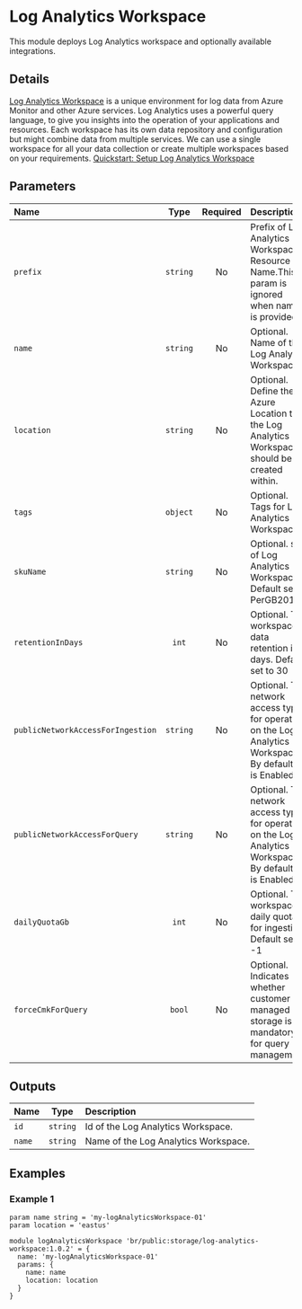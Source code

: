 # Log Analytics Workspace

This module deploys Log Analytics workspace and optionally available integrations.

## Details

[Log Analytics Workspace](https://learn.microsoft.com/en-us/azure/azure-monitor/logs/quick-create-workspace) is a unique environment for log data from Azure Monitor and other Azure services. Log Analytics uses a powerful query language, to give you insights into the operation of your applications and resources. Each workspace has its own data repository and configuration but might combine data from multiple services. We can use a single workspace for all your data collection or create multiple workspaces based on your requirements. [Quickstart: Setup Log Analytics Workspace](https://learn.microsoft.com/en-us/azure/spring-apps/quickstart-setup-log-analytics)

## Parameters

| Name                              | Type     | Required | Description                                                                                              |
| :-------------------------------- | :------: | :------: | :------------------------------------------------------------------------------------------------------- |
| `prefix`                          | `string` | No       | Prefix of Log Analytics Workspace Resource Name.This param is ignored when name is provided.             |
| `name`                            | `string` | No       | Optional. Name of the Log Analytics Workspace.                                                           |
| `location`                        | `string` | No       | Optional. Define the Azure Location that the Log Analytics Workspace should be created within.           |
| `tags`                            | `object` | No       | Optional. Tags for Log Analytics Workspace.                                                              |
| `skuName`                         | `string` | No       | Optional. sku of Log Analytics Workspace. Default set to PerGB2018                                       |
| `retentionInDays`                 | `int`    | No       | Optional. The workspace data retention in days. Default set to 30                                        |
| `publicNetworkAccessForIngestion` | `string` | No       | Optional. The network access type for operating on the Log Analytics Workspace. By default it is Enabled |
| `publicNetworkAccessForQuery`     | `string` | No       | Optional. The network access type for operating on the Log Analytics Workspace. By default it is Enabled |
| `dailyQuotaGb`                    | `int`    | No       | Optional. The workspace daily quota for ingestion. Default set to -1                                     |
| `forceCmkForQuery`                | `bool`   | No       | Optional. Indicates whether customer managed storage is mandatory for query management.                  |

## Outputs

| Name   | Type     | Description                          |
| :----- | :------: | :----------------------------------- |
| `id`   | `string` | Id of the Log Analytics Workspace.   |
| `name` | `string` | Name of the Log Analytics Workspace. |

## Examples

### Example 1

```bicep
param name string = 'my-logAnalyticsWorkspace-01'
param location = 'eastus'

module logAnalyticsWorkspace 'br/public:storage/log-analytics-workspace:1.0.2' = {
  name: 'my-logAnalyticsWorkspace-01'
  params: {
    name: name
    location: location
  }
}
```